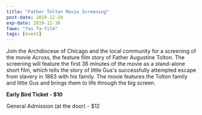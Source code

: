 ```yaml
---
title: "Father Tolton Movie Screening"
post-date: 2019-12-29
exp-date: 2019-12-30
fawe: "fas fa-film"
tags: [event]
---
```

Join the Archdiocese of Chicago and the local community for a screening of the movie Across, the feature film story of Father Augustine Tolton. The screening will feature the first 36 minutes of the movie as a stand-alone short film, which tells the story of little Gus's successfully attempted escape from slavery in 1863 with his family. The movie features the Tolton family and little Gus and brings them to life through the big screen.

**Early Bird Ticket - $10**

General Admission (at the door) - $12